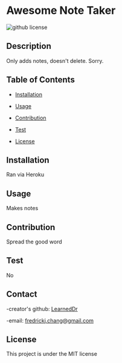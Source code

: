 # Awesome Note Taker

 ![github license](https://img.shields.io/badge/license-MIT-blue.svg)
## Description
Only adds notes, doesn't delete.  Sorry.
## Table of Contents
* [Installation](#installation)
* [Usage](#usage)
* [Contribution](#contribution)
* [Test](#test)

 * [License](#license)
    
    

## Installation
Ran via Heroku

## Usage
Makes notes

## Contribution
Spread the good word

## Test
No

## Contact
  -creator's github: [LearnedDr](https://github.comLearnedDr)

  -email: [fredrickj.chang@gmail.com](mailto:fredrickj.chang@gmail.com)


## License
This project is under the MIT license
    